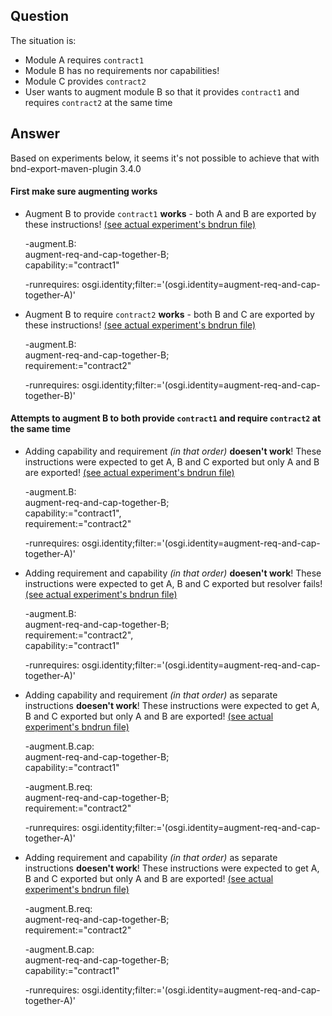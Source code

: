 ## Question

The situation is:
 - Module A requires `contract1`
 - Module B has no requirements nor capabilities!
 - Module C provides `contract2` 
 - User wants to augment module B so that it provides `contract1` and requires `contract2` at the same time

## Answer

Based on experiments below, it seems it's not possible to achieve that with bnd-export-maven-plugin 3.4.0 


#### First make sure augmenting works

 - Augment B to provide `contract1` **works** - both A and B are exported by these instructions! [(see actual experiment's bndrun file)](augment-req-and-cap-together-run/1_A_req_B.bndrun)

	-augment.B: \
		augment-req-and-cap-together-B; \
			capability:="contract1"
	
	-runrequires: osgi.identity;filter:='(osgi.identity=augment-req-and-cap-together-A)'

 - Augment B to require `contract2` **works** - both B and C are exported by these instructions! [(see actual experiment's bndrun file)](augment-req-and-cap-together-run/1_B_req_C.bndrun) 

	-augment.B: \
		augment-req-and-cap-together-B; \
			requirement:="contract2"
	
	-runrequires: osgi.identity;filter:='(osgi.identity=augment-req-and-cap-together-B)'

#### Attempts to augment B to both provide `contract1` and require `contract2` at the same time

 - Adding capability and requirement _(in that order)_ **doesen't work**! These instructions were expected to get A, B and C exported but only A and B are exported! [(see actual experiment's bndrun file)](augment-req-and-cap-together-run/3_1_cr_A_req_B_req_C.bndrun) 

	-augment.B: \
		augment-req-and-cap-together-B; \
			capability:="contract1", \
			requirement:="contract2"
	
	-runrequires: osgi.identity;filter:='(osgi.identity=augment-req-and-cap-together-A)'

 - Adding requirement and capability _(in that order)_ **doesen't work**! These instructions were expected to get A, B and C exported but resolver fails! [(see actual experiment's bndrun file)](augment-req-and-cap-together-run/3_1_rc_A_req_B_req_C.bndrun) 

	-augment.B: \
		augment-req-and-cap-together-B; \
			requirement:="contract2", \
			capability:="contract1"
	
	-runrequires: osgi.identity;filter:='(osgi.identity=augment-req-and-cap-together-A)'

 - Adding capability and requirement _(in that order)_ as separate instructions **doesen't work**! These instructions were expected to get A, B and C exported but only A and B are exported! [(see actual experiment's bndrun file)](augment-req-and-cap-together-run/3_2_cr_A_req_B_req_C.bndrun) 

	-augment.B.cap: \
		augment-req-and-cap-together-B; \
			capability:="contract1"
	
	-augment.B.req: \
		augment-req-and-cap-together-B; \
			requirement:="contract2"
	
	-runrequires: osgi.identity;filter:='(osgi.identity=augment-req-and-cap-together-A)'

 - Adding requirement and capability _(in that order)_ as separate instructions **doesen't work**! These instructions were expected to get A, B and C exported but only A and B are exported! [(see actual experiment's bndrun file)](augment-req-and-cap-together-run/3_2_rc_A_req_B_req_C.bndrun) 

	-augment.B.req: \
		augment-req-and-cap-together-B; \
			requirement:="contract2"
	
	-augment.B.cap: \
		augment-req-and-cap-together-B; \
			capability:="contract1"
	
	-runrequires: osgi.identity;filter:='(osgi.identity=augment-req-and-cap-together-A)'


	